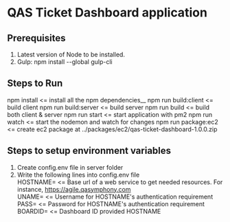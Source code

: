 # QAS Ticket Dashboard application

## Prerequisites
1. Latest version of Node to be installed.
2. Gulp: npm install --global gulp-cli

## Steps to Run
npm install          <= install all the npm dependencies__
npm run build:client <= build client
npm run build:server <= build server
npm run build        <= build both client & server
npm run start        <= start application with pm2
npm run watch        <= start the nodemon and watch for changes
npm run package:ec2  <= create ec2 package at ../packages/ec2/qas-ticket-dashboard-1.0.0.zip

## Steps to setup environment variables
1. Create config.env file in server folder
2. Write the following lines into config.env file  
HOSTNAME=           <= Base url of a web service to get needed resources. For instance, https://agile.qasymphony.com  
UNAME=              <= Username for HOSTNAME's authentication requirement  
PASS=               <= Password for HOSTNAME's authentication requirement  
BOARDID=            <= Dashboard ID provided HOSTNAME  
